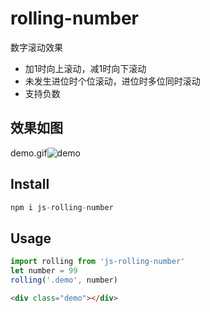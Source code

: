 # rolling-number
数字滚动效果
- 加1时向上滚动，减1时向下滚动
- 未发生进位时个位滚动，进位时多位同时滚动
- 支持负数


## 效果如图
demo.gif![demo](https://user-images.githubusercontent.com/49194092/123943875-21980280-d9cf-11eb-8c74-8804b110680e.gif)

## Install
```js
npm i js-rolling-number
```
## Usage
```js
import rolling from 'js-rolling-number'
let number = 99
rolling('.demo', number)
```
```html
<div class="demo"></div>
```
